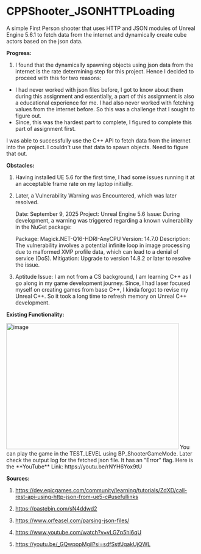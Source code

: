 # CPPShooter_JSONHTTPLoading

A simple First Person shooter that uses HTTP and JSON modules of Unreal Engine 5.6.1 to fetch data from the internet and dynamically create cube actors based on the json data.

**Progress:**
1. I found that the dynamically spawning objects using json data from the internet is the rate determining step for this project. Hence I decided to proceed with this for two reasons:
- I had never worked with json files before, I got to know about them during this assignment and essentially, a part of this assignment is also a educational experience for me. I had also never worked with    fetching values from the internet before. So this was a challenge that I sought to figure out.
- Since, this was the hardest part to complete, I figured to complete this part of assignment first.

I was able to successfully use the C++ API to fetch data from the internet into the project. I couldn't use that data to spawn objects. Need to figure that out.

**Obstacles:**

1. Having installed UE 5.6 for the first time, I had some issues running it at an acceptable frame rate on my laptop initially.

2. Later, a Vulnerability Warning was Encountered, which was later resolved.

   Date: September 9, 2025
   Project: Unreal Engine 5.6
   Issue: During development, a warning was triggered regarding a known vulnerability in the NuGet package:
    
   Package: Magick.NET-Q16-HDRI-AnyCPU
   Version: 14.7.0
   Description: The vulnerability involves a potential infinite loop in image processing due to malformed XMP profile data, which can lead to a denial of service (DoS).
   Mitigation: Upgrade to version 14.8.2 or later to resolve the issue.

3. Aptitude Issue: I am not from a CS background, I am learning C++ as I go along in my game development journey. Since, I had laser focused myself on creating games from base C++, I kinda forgot to revise       my Unreal C++. So it took a long time to refresh memory on Unreal C++ development.

**Existing Functionality:**
    
  <img width="452" height="330" alt="image" src="https://github.com/user-attachments/assets/162d0a83-c45e-4436-b2a9-b2257d6b9d6e" />
  You can play the game in the TEST_LEVEL using BP_ShooterGameMode. Later check the output log for the fetched json file. It has an "Error" flag.
  Here is the **YouTube** Link: https://youtu.be/rNYH6Yox9tU

**Sources:**

1.  https://dev.epicgames.com/community/learning/tutorials/ZdXD/call-rest-api-using-http-json-from-ue5-c#usefullinks

2. https://pastebin.com/sN4ddwd2

3. https://www.orfeasel.com/parsing-json-files/

4. https://www.youtube.com/watch?v=vLGZp5hl6qU

5. https://youtu.be/_GQwpppMgiI?si=sdfSstfJqakUjQWL

